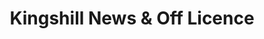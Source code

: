 ---
title: "Kingshill News & Off Licence"
url: /hayes/kingshill-news-and-off-licence/
shop: newsagent
---